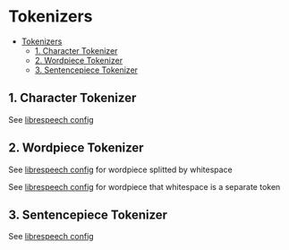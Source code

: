 # Tokenizers

- [Tokenizers](#tokenizers)
  - [1. Character Tokenizer](#1-character-tokenizer)
  - [2. Wordpiece Tokenizer](#2-wordpiece-tokenizer)
  - [3. Sentencepiece Tokenizer](#3-sentencepiece-tokenizer)


## 1. Character Tokenizer

See [librespeech config](../examples/configs/librispeech/characters/char.yml.j2)

## 2. Wordpiece Tokenizer

See [librespeech config](../examples/configs/librispeech/wordpiece/wp.yml.j2) for wordpiece splitted by whitespace

See [librespeech config](../examples/configs/librispeech/wordpiece/wp_whitespace.yml.j2) for wordpiece that whitespace is a separate token

## 3. Sentencepiece Tokenizer

See [librespeech config](../examples/configs/librispeech/sentencepiece/sp.yml.j2)